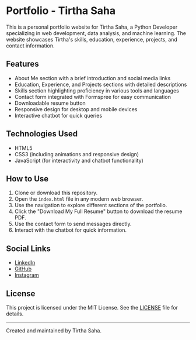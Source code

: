 # Portfolio - Tirtha Saha

This is a personal portfolio website for Tirtha Saha, a Python Developer specializing in web development, data analysis, and machine learning. The website showcases Tirtha's skills, education, experience, projects, and contact information.

## Features

- About Me section with a brief introduction and social media links
- Education, Experience, and Projects sections with detailed descriptions
- Skills section highlighting proficiency in various tools and languages
- Contact form integrated with Formspree for easy communication
- Downloadable resume button
- Responsive design for desktop and mobile devices
- Interactive chatbot for quick queries

## Technologies Used

- HTML5
- CSS3 (including animations and responsive design)
- JavaScript (for interactivity and chatbot functionality)

## How to Use

1. Clone or download this repository.
2. Open the `index.html` file in any modern web browser.
3. Use the navigation to explore different sections of the portfolio.
4. Click the "Download My Full Resume" button to download the resume PDF.
5. Use the contact form to send messages directly.
6. Interact with the chatbot for quick information.

## Social Links

- [LinkedIn](https://www.linkedin.com/in/saha-tirtha)
- [GitHub](https://github.com/tirthasaha36)
- [Instagram](https://www.instagram.com/tirtha_saha__?igsh=azRvdW0zNjd6aWM=)

## License

This project is licensed under the MIT License. See the [LICENSE](LICENSE) file for details.

---

Created and maintained by Tirtha Saha.
